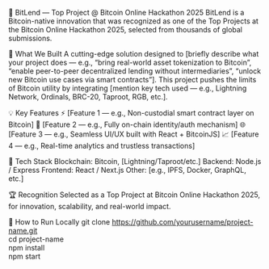 🚀 BitLend — Top Project @ Bitcoin Online Hackathon 2025
BitLend is a Bitcoin-native innovation that was recognized as one of the Top Projects at the Bitcoin Online Hackathon 2025, selected from thousands of global submissions.

🧠 What We Built
A cutting-edge solution designed to [briefly describe what your project does — e.g., “bring real-world asset tokenization to Bitcoin”, “enable peer-to-peer decentralized lending without intermediaries”, “unlock new Bitcoin use cases via smart contracts”].
This project pushes the limits of Bitcoin utility by integrating [mention key tech used — e.g., Lightning Network, Ordinals, BRC-20, Taproot, RGB, etc.].

💡 Key Features
⚡ [Feature 1 — e.g., Non-custodial smart contract layer on Bitcoin]
🔐 [Feature 2 — e.g., Fully on-chain identity/auth mechanism]
🌐 [Feature 3 — e.g., Seamless UI/UX built with React + BitcoinJS]
📈 [Feature 4 — e.g., Real-time analytics and trustless transactions]

🔧 Tech Stack
Blockchain: Bitcoin, [Lightning/Taproot/etc.]
Backend: Node.js / Express
Frontend: React / Next.js
Other: [e.g., IPFS, Docker, GraphQL, etc.]

🏆 Recognition
Selected as a Top Project at Bitcoin Online Hackathon 2025, for innovation, scalability, and real-world impact.





🚧 How to Run Locally
git clone https://github.com/yourusername/project-name.git  
cd project-name  
npm install  
npm start

